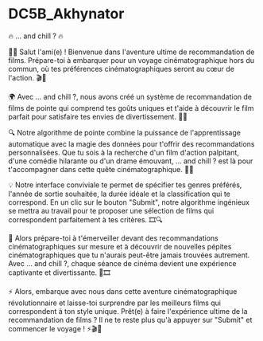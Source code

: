 # DC5B_Akhynator

🔥 ... and chill ? 🔥

🏴‍🔥 Salut l'ami(e) ! Bienvenue dans l'aventure ultime de recommandation de films. Prépare-toi à embarquer pour un voyage cinématographique hors du commun, où tes préférences cinématographiques seront au cœur de l'action. 🎬🌟

🌍 Avec ... and chill ?, nous avons créé un système de recommandation de films de pointe qui comprend tes goûts uniques et t'aide à découvrir le film parfait pour satisfaire tes envies de divertissement. 🎥🍿

🔍 Notre algorithme de pointe combine la puissance de l'apprentissage automatique avec la magie des données pour t'offrir des recommandations personnalisées. Que tu sois à la recherche d'un film d'action palpitant, d'une comédie hilarante ou d'un drame émouvant, ... and chill ? est là pour t'accompagner dans cette quête cinématographique. 🌟💫

💡 Notre interface conviviale te permet de spécifier tes genres préférés, l'année de sortie souhaitée, la durée idéale et la classification qui te correspond. En un clic sur le bouton "Submit", notre algorithme ingénieux se mettra au travail pour te proposer une sélection de films qui correspondent parfaitement à tes critères. 🎞️🔍

🎉 Alors prépare-toi à t'émerveiller devant des recommandations cinématographiques sur mesure et à découvrir de nouvelles pépites cinématographiques que tu n'aurais peut-être jamais trouvées autrement. Avec ... and chill ?, chaque séance de cinéma devient une expérience captivante et divertissante. 🎉🎞️

⚡️ Alors, embarque avec nous dans cette aventure cinématographique révolutionnaire et laisse-toi surprendre par les meilleurs films qui correspondent à ton style unique. Prêt(e) à faire l'expérience ultime de la recommandation de films ? Il ne te reste plus qu'à appuyer sur "Submit" et commencer le voyage ! ⚡️🎬🌟